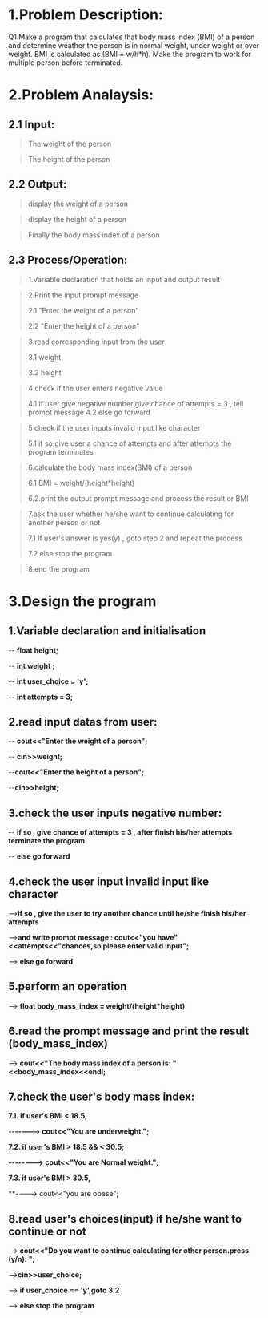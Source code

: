 1.Problem Description:
= 
Q1.Make a program that calculates that body mass index (BMI) of a person and determine weather the person is
in normal weight, under weight or over weight. BMI is calculated as (BMI = w/h*h). Make the program to
work for multiple person before terminated.

2.Problem Analaysis:
=
2.1 Input:
-
>The weight of the person

>The height of the person

2.2 Output:
-
>display the weight of a person

>display the height of a person

>Finally the body mass index of a person

2.3 Process/Operation:
-
>1.Variable declaration that holds an input and output result

>2.Print the input prompt message
>  
>2.1 "Enter the weight of a person"
> 
> 2.2 "Enter the height of a person"

> 3.read corresponding input from the user
> 
> 3.1 weight
> 
> 3.2 height

>4 check if the user enters negative value 
> 
> 4.1 if user give negative number give chance of attempts = 3 , tell prompt message
> 4.2 else go forward

> 5 check if the user inputs invalid input like character
> 
> 5.1 if so,give user a chance of attempts and after attempts the program terminates

> 6.calculate the body mass index(BMI) of a person
> 
> 6.1 BMI = weight/(height*height)
> 
> 6.2.print the output prompt message and process the result or BMI

> 7.ask the user whether he/she want to continue calculating for another person or not
> 
> 7.1 If user's answer is yes(y) , goto step 2 and repeat the process
> 
> 7.2 else stop the program

> 8.end the program

3.Design the program
=
1.Variable declaration and initialisation
-
-- **float height;**

-- **int weight ;**

-- **int user_choice = 'y';**

-- **int attempts = 3;**

2.read input datas from user:
-
-- **cout<<"Enter the weight of a person";**

-- **cin>>weight;**

--**cout<<"Enter the height of a person";**

--**cin>>height;**

3.check the user inputs negative number:
-
-- **if so , give chance of attempts = 3 , after finish his/her attempts terminate the program**

-- **else go forward**

4.check the user input invalid input like character 
-
-->**if so , give the user to try another chance until he/she finish his/her attempts**

-->**and write prompt message : cout<<"you have"<<attempts<<"chances,so please enter valid input";**

--> **else go forward**

5.perform an operation
-
--> **float body_mass_index = weight/(height*height)**

6.read the prompt message and print the result (body_mass_index)
-
--> **cout<<"The body mass index of a person is: "<<body_mass_index<<endl;**

7.check the user's body mass index:
-
**7.1. if user's BMI < 18.5,**
  
**-------> cout<<"You are underweight.";**

**7.2. if user's BMI > 18.5 && < 30.5;**

**--------> cout<<"You are Normal weight.";**

**7.3. if user's BMI > 30.5,**

**----> cout<<"you are obese";

8.read user's choices(input) if he/she want to continue or not
-
--> **cout<<"Do you want to continue calculating for other person.press (y/n): ";**

-->**cin>>user_choice;**

--> **if user_choice == 'y',goto 3.2**

--> **else stop the program**

